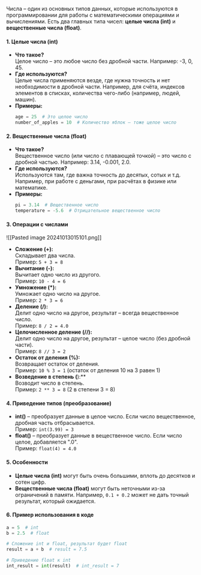 Числа – один из основных типов данных, которые используются в программировании для работы с математическими операциями и вычислениями. Есть два главных типа чисел: **целые числа (int)** и **вещественные числа (float)**.

#### 1. **Целые числа (int)**
- **Что такое?**  
  Целое число – это любое число без дробной части. Например: -3, 0, 45.
- **Где используются?**  
  Целые числа применяются везде, где нужна точность и нет необходимости в дробной части. Например, для счёта, индексов элементов в списках, количества чего-либо (например, людей, машин).
- **Примеры:**  
  ```python
  age = 25  # Это целое число
  number_of_apples = 10  # Количество яблок – тоже целое число
  ```

#### 2. **Вещественные числа (float)**
- **Что такое?**  
  Вещественное число (или число с плавающей точкой) – это число с дробной частью. Например: 3.14, -0.001, 2.0.
- **Где используются?**  
  Используются там, где важна точность до десятых, сотых и т.д. Например, при работе с деньгами, при расчётах в физике или математике.
- **Примеры:**  
  ```python
  pi = 3.14  # Вещественное число
  temperature = -5.6  # Отрицательное вещественное число
  ```

#### 3. **Операции с числами**
![[Pasted image 20241013015101.png]]
- **Сложение (+):**  
  Складывает два числа.  
  Пример: `5 + 3 = 8`
- **Вычитание (-):**  
  Вычитает одно число из другого.  
  Пример: `10 - 4 = 6`
- **Умножение (*):**  
  Умножает одно число на другое.  
  Пример: `2 * 3 = 6`
- **Деление (/):**  
  Делит одно число на другое, результат – всегда вещественное число.  
  Пример: `8 / 2 = 4.0`
- **Целочисленное деление (//):**  
  Делит одно число на другое, результат – целое число (без дробной части).  
  Пример: `8 // 3 = 2`
- **Остаток от деления (%):**  
  Возвращает остаток от деления.  
  Пример: `10 % 3 = 1` (остаток от деления 10 на 3 равен 1)
- **Возведение в степень (**):**  
  Возводит число в степень.  
  Пример: `2 ** 3 = 8` (2 в степени 3 = 8)

#### 4. **Приведение типов (преобразование)**
- **int()** – преобразует данные в целое число. Если число вещественное, дробная часть отбрасывается.  
  Пример: `int(3.99) = 3`
- **float()** – преобразует данные в вещественное число. Если число целое, добавляется ".0".  
  Пример: `float(4) = 4.0`

#### 5. **Особенности**
- **Целые числа (int)** могут быть очень большими, вплоть до десятков и сотен цифр.
- **Вещественные числа (float)** могут быть неточными из-за ограничений в памяти. Например, `0.1 + 0.2` может не дать точный результат, который ожидается.

#### 6. **Пример использования в коде**
```python
a = 5  # int
b = 2.5  # float

# Сложение int и float, результат будет float
result = a + b  # result = 7.5

# Приведение float к int
int_result = int(result)  # int_result = 7
```

